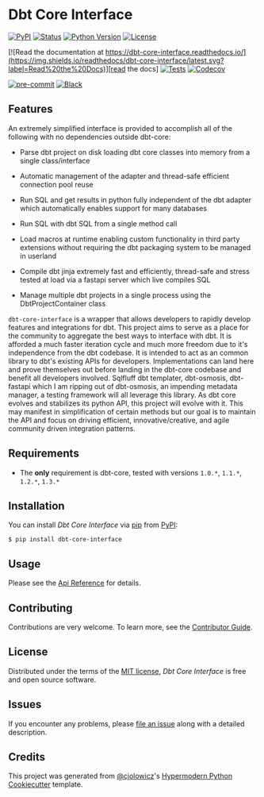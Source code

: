 # Dbt Core Interface

[![PyPI](https://img.shields.io/pypi/v/dbt-core-interface.svg)][pypi_]
[![Status](https://img.shields.io/pypi/status/dbt-core-interface.svg)][status]
[![Python Version](https://img.shields.io/pypi/pyversions/dbt-core-interface)][python version]
[![License](https://img.shields.io/pypi/l/dbt-core-interface)][license]

[![Read the documentation at https://dbt-core-interface.readthedocs.io/](https://img.shields.io/readthedocs/dbt-core-interface/latest.svg?label=Read%20the%20Docs)][read the docs]
[![Tests](https://github.com/z3z1ma/dbt-core-interface/workflows/Tests/badge.svg)][tests]
[![Codecov](https://codecov.io/gh/z3z1ma/dbt-core-interface/branch/main/graph/badge.svg)][codecov]

[![pre-commit](https://img.shields.io/badge/pre--commit-enabled-brightgreen?logo=pre-commit&logoColor=white)][pre-commit]
[![Black](https://img.shields.io/badge/code%20style-black-000000.svg)][black]

[pypi_]: https://pypi.org/project/dbt-core-interface/
[status]: https://pypi.org/project/dbt-core-interface/
[python version]: https://pypi.org/project/dbt-core-interface
[read the docs]: https://dbt-core-interface.readthedocs.io/
[tests]: https://github.com/z3z1ma/dbt-core-interface/actions?workflow=Tests
[codecov]: https://app.codecov.io/gh/z3z1ma/dbt-core-interface
[pre-commit]: https://github.com/pre-commit/pre-commit
[black]: https://github.com/psf/black

## Features

An extremely simplified interface is provided to accomplish all of the following with no dependencies outside dbt-core:

- Parse dbt project on disk loading dbt core classes into memory from a single class/interface

- Automatic management of the adapter and thread-safe efficient connection pool reuse

- Run SQL and get results in python fully independent of the dbt adapter which automatically enables support for many databases

- Run SQL with dbt SQL from a single method call

- Load macros at runtime enabling custom functionality in third party extensions without requiring the dbt packaging system to be managed in userland

- Compile dbt jinja extremely fast and efficiently, thread-safe and stress tested at load via a fastapi server which live compiles SQL

- Manage multiple dbt projects in a single process using the DbtProjectContainer class

`dbt-core-interface` is a wrapper that allows developers to rapidly develop features and integrations for dbt. This project aims to serve as a place for the community to aggregate the best ways to interface with dbt. It is afforded a much faster iteration cycle and much more freedom due to it's independence from the dbt codebase. It is intended to act as an common library to dbt's existing APIs for developers. Implementations can land here and prove themselves out before landing in the dbt-core codebase and benefit all developers involved. Sqlfluff dbt templater, dbt-osmosis, dbt-fastapi which I am ripping out of dbt-osmosis, an impending metadata manager, a testing framework will all leverage this library. As dbt core evolves and stabilizes its python API, this project will evolve with it. This may manifest in simplification of certain methods but our goal is to maintain the API and focus on driving efficient, innovative/creative, and agile community driven integration patterns.

## Requirements

- The **only** requirement is dbt-core, tested with versions `1.0.*`, `1.1.*`, `1.2.*`, `1.3.*`

## Installation

You can install _Dbt Core Interface_ via [pip] from [PyPI]:

```console
$ pip install dbt-core-interface
```

## Usage

Please see the [Api Reference] for details.

## Contributing

Contributions are very welcome.
To learn more, see the [Contributor Guide].

## License

Distributed under the terms of the [MIT license][license],
_Dbt Core Interface_ is free and open source software.

## Issues

If you encounter any problems,
please [file an issue] along with a detailed description.

## Credits

This project was generated from [@cjolowicz]'s [Hypermodern Python Cookiecutter] template.

[@cjolowicz]: https://github.com/cjolowicz
[pypi]: https://pypi.org/
[hypermodern python cookiecutter]: https://github.com/cjolowicz/cookiecutter-hypermodern-python
[file an issue]: https://github.com/z3z1ma/dbt-core-interface/issues
[pip]: https://pip.pypa.io/

<!-- github-only -->

[license]: https://github.com/z3z1ma/dbt-core-interface/blob/main/LICENSE
[contributor guide]: https://github.com/z3z1ma/dbt-core-interface/blob/main/CONTRIBUTING.md
[api reference]: https://dbt-core-interface.readthedocs.io/en/latest/reference.html
